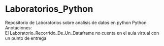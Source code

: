 # Laboratorios_Python
Repositorio de Laboratorios sobre analisis de datos en python Python  
Anotaciones:  
El Laboratorio_Recorrido_De_Un_Dataframe no cuenta en el aula virtual con un punto de entrega

